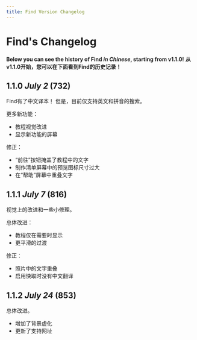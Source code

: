 ```yaml
---
title: Find Version Changelog
---
```

# Find's Changelog
**Below you can see the history of Find _in Chinese_, starting from v1.1.0!**
**从v1.1.0开始，您可以在下面看到Find的历史记录！**


## 1.1.0 _July 2_ (732)

Find有了中文译本！ 但是，目前仅支持英文和拼音的搜索。

更多新功能：
- 教程视觉改进
- 显示新功能的屏幕

修正：
- “前往”按钮掩盖了教程中的文字
- 制作清单屏幕中的预览图标尺寸过大
- 在“帮助”屏幕中重叠文字

## 1.1.1 _July 7_ (816)

视觉上的改进和一些小修理。

总体改进：
- 教程仅在需要时显示
- 更平滑的过渡

修正：
- 照片中的文字重叠
- 启用快取时没有中文翻译


## 1.1.2 _July 24_ (853)

总体改进。
- 增加了背景虚化
- 更新了支持网址
